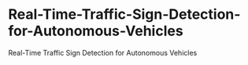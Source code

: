 # Real-Time-Traffic-Sign-Detection-for-Autonomous-Vehicles
Real-Time Traffic Sign Detection for Autonomous Vehicles
